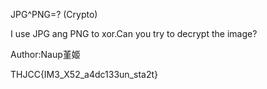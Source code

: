 JPG^PNG=? (Crypto)

I use JPG ang PNG to xor.Can you try to decrypt the image?

Author:Naup堇姬

THJCC{IM3_X52_a4dc133un_sta2t}